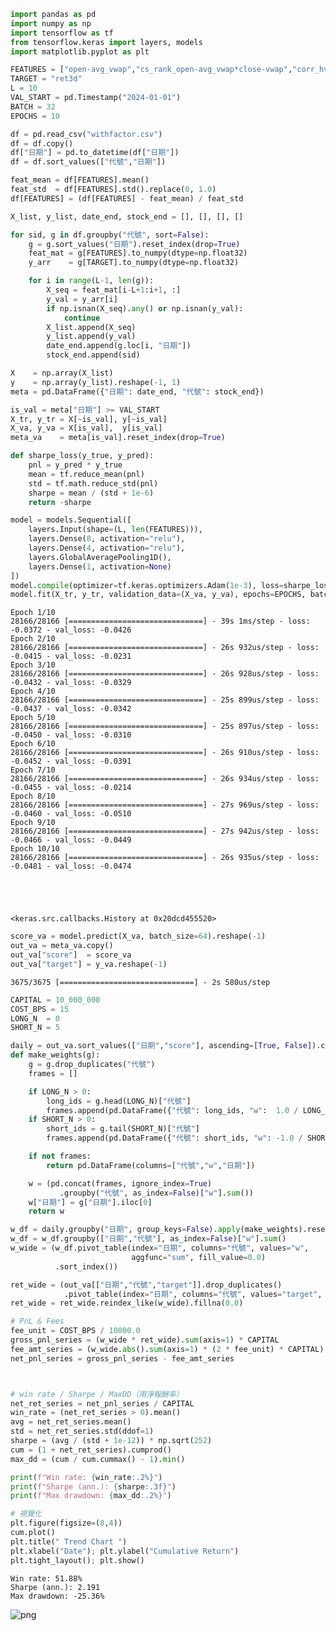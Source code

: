 ```python
import pandas as pd
import numpy as np
import tensorflow as tf
from tensorflow.keras import layers, models
import matplotlib.pyplot as plt
```

```python
FEATURES = ["open-avg_vwap","cs_rank_open-avg_vwap*close-vwap","corr_hv_5","rank_std_high_5"]
TARGET = "ret3d"  
L = 10
VAL_START = pd.Timestamp("2024-01-01")
BATCH = 32
EPOCHS = 10
```

```python
df = pd.read_csv("withfactor.csv")
df = df.copy()
df["日期"] = pd.to_datetime(df["日期"])
df = df.sort_values(["代號","日期"])
```

```python
feat_mean = df[FEATURES].mean()
feat_std  = df[FEATURES].std().replace(0, 1.0)
df[FEATURES] = (df[FEATURES] - feat_mean) / feat_std

X_list, y_list, date_end, stock_end = [], [], [], []

for sid, g in df.groupby("代號", sort=False):
    g = g.sort_values("日期").reset_index(drop=True)
    feat_mat = g[FEATURES].to_numpy(dtype=np.float32)
    y_arr    = g[TARGET].to_numpy(dtype=np.float32)   

    for i in range(L-1, len(g)):
        X_seq = feat_mat[i-L+1:i+1, :]
        y_val = y_arr[i]
        if np.isnan(X_seq).any() or np.isnan(y_val):
            continue
        X_list.append(X_seq)
        y_list.append(y_val)
        date_end.append(g.loc[i, "日期"])
        stock_end.append(sid)

X    = np.array(X_list)
y    = np.array(y_list).reshape(-1, 1)
meta = pd.DataFrame({"日期": date_end, "代號": stock_end})

is_val = meta["日期"] >= VAL_START
X_tr, y_tr = X[~is_val], y[~is_val]
X_va, y_va = X[is_val],  y[is_val]
meta_va    = meta[is_val].reset_index(drop=True)
```

```python
def sharpe_loss(y_true, y_pred):
    pnl = y_pred * y_true
    mean = tf.reduce_mean(pnl)
    std = tf.math.reduce_std(pnl)
    sharpe = mean / (std + 1e-6)
    return -sharpe

model = models.Sequential([
    layers.Input(shape=(L, len(FEATURES))),
    layers.Dense(8, activation="relu"),
    layers.Dense(4, activation="relu"),
    layers.GlobalAveragePooling1D(),
    layers.Dense(1, activation=None)  
])
model.compile(optimizer=tf.keras.optimizers.Adam(1e-3), loss=sharpe_loss)
model.fit(X_tr, y_tr, validation_data=(X_va, y_va), epochs=EPOCHS, batch_size=BATCH, verbose=1)
```

    Epoch 1/10
    28166/28166 [==============================] - 39s 1ms/step - loss: -0.0372 - val_loss: -0.0426
    Epoch 2/10
    28166/28166 [==============================] - 26s 932us/step - loss: -0.0415 - val_loss: -0.0231
    Epoch 3/10
    28166/28166 [==============================] - 26s 928us/step - loss: -0.0432 - val_loss: -0.0329
    Epoch 4/10
    28166/28166 [==============================] - 25s 899us/step - loss: -0.0437 - val_loss: -0.0342
    Epoch 5/10
    28166/28166 [==============================] - 25s 897us/step - loss: -0.0450 - val_loss: -0.0310
    Epoch 6/10
    28166/28166 [==============================] - 26s 910us/step - loss: -0.0452 - val_loss: -0.0391
    Epoch 7/10
    28166/28166 [==============================] - 26s 934us/step - loss: -0.0455 - val_loss: -0.0214
    Epoch 8/10
    28166/28166 [==============================] - 27s 969us/step - loss: -0.0460 - val_loss: -0.0510
    Epoch 9/10
    28166/28166 [==============================] - 27s 942us/step - loss: -0.0466 - val_loss: -0.0449
    Epoch 10/10
    28166/28166 [==============================] - 26s 935us/step - loss: -0.0481 - val_loss: -0.0474





    <keras.src.callbacks.History at 0x20dcd455520>



```python
score_va = model.predict(X_va, batch_size=64).reshape(-1)
out_va = meta_va.copy()
out_va["score"]  = score_va
out_va["target"] = y_va.reshape(-1)
```

    3675/3675 [==============================] - 2s 580us/step


```python
CAPITAL = 10_000_000         
COST_BPS = 15
LONG_N  = 0  
SHORT_N = 5   

daily = out_va.sort_values(["日期","score"], ascending=[True, False]).copy()
def make_weights(g):
    g = g.drop_duplicates("代號")
    frames = []

    if LONG_N > 0:
        long_ids = g.head(LONG_N)["代號"]
        frames.append(pd.DataFrame({"代號": long_ids, "w":  1.0 / LONG_N}))
    if SHORT_N > 0:
        short_ids = g.tail(SHORT_N)["代號"]
        frames.append(pd.DataFrame({"代號": short_ids, "w": -1.0 / SHORT_N}))

    if not frames:
        return pd.DataFrame(columns=["代號","w","日期"])

    w = (pd.concat(frames, ignore_index=True)
           .groupby("代號", as_index=False)["w"].sum())
    w["日期"] = g["日期"].iloc[0]
    return w

w_df = daily.groupby("日期", group_keys=False).apply(make_weights).reset_index(drop=True)
w_df = w_df.groupby(["日期","代號"], as_index=False)["w"].sum()
w_wide = (w_df.pivot_table(index="日期", columns="代號", values="w",
                           aggfunc="sum", fill_value=0.0)
          .sort_index())

ret_wide = (out_va[["日期","代號","target"]].drop_duplicates()
            .pivot_table(index="日期", columns="代號", values="target", aggfunc="first"))
ret_wide = ret_wide.reindex_like(w_wide).fillna(0.0)

# PnL & Fees
fee_unit = COST_BPS / 10000.0 
gross_pnl_series = (w_wide * ret_wide).sum(axis=1) * CAPITAL
fee_amt_series = (w_wide.abs().sum(axis=1) * (2 * fee_unit) * CAPITAL)
net_pnl_series = gross_pnl_series - fee_amt_series



# win rate / Sharpe / MaxDD（用淨報酬率）
net_ret_series = net_pnl_series / CAPITAL
win_rate = (net_ret_series > 0).mean()
avg = net_ret_series.mean()
std = net_ret_series.std(ddof=1)
sharpe = (avg / (std + 1e-12)) * np.sqrt(252)
cum = (1 + net_ret_series).cumprod()
max_dd = (cum / cum.cummax() - 1).min()

print(f"Win rate: {win_rate:.2%}")
print(f"Sharpe (ann.): {sharpe:.3f}")
print(f"Max drawdown: {max_dd:.2%}")

# 視覺化
plt.figure(figsize=(8,4))
cum.plot()
plt.title(" Trend Chart ")
plt.xlabel("Date"); plt.ylabel("Cumulative Return")
plt.tight_layout(); plt.show()
```

    Win rate: 51.88%
    Sharpe (ann.): 2.191
    Max drawdown: -25.36%



    
![png](output_6_1.png)
    


```python

```
